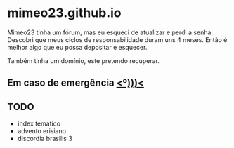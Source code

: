 # mimeo23.github.io
Mimeo23 tinha um fórum, mas eu esqueci de atualizar e perdi a senha. Descobri que meus ciclos de responsabilidade duram uns 4 meses. Então é melhor algo que eu possa depositar e esquecer.


Também tinha um domínio, este pretendo recuperar.

## Em caso de emergência [<º)))<](https://www.rebelmouse.com/discordianismo/)

## TODO
* index temático
* advento erisiano
* discordia brasilis 3
